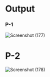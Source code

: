 # Output
### P-1
![Screenshot (177)](https://github.com/aradhanayada/PW-assignment1-solution/assets/103102710/4bb1fcad-0aef-4ddd-9754-c811dda9d9c4)
# P-2
![Screenshot (178)](https://github.com/aradhanayada/PW-assignment1-solution/assets/103102710/100dc02c-124e-4e99-85d1-4b0d28727d7c)
